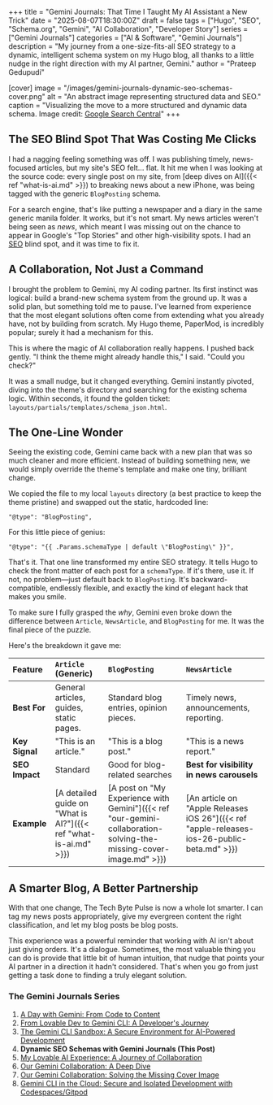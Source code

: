 +++
title = "Gemini Journals: That Time I Taught My AI Assistant a New Trick"
date = "2025-08-07T18:30:00Z"
draft = false
tags = ["Hugo", "SEO", "Schema.org", "Gemini", "AI Collaboration", "Developer Story"]
series = ["Gemini Journals"]
categories = ["AI & Software", "Gemini Journals"]
description = "My journey from a one-size-fits-all SEO strategy to a dynamic, intelligent schema system on my Hugo blog, all thanks to a little nudge in the right direction with my AI partner, Gemini."
author = "Prateep Gedupudi"

[cover]
  image = "/images/gemini-journals-dynamic-seo-schemas-cover.png"
  alt = "An abstract image representing structured data and SEO."
  caption = "Visualizing the move to a more structured and dynamic data schema. Image credit: [Google Search Central](https://developers.google.com/search/docs/appearance/structured-data/article)"
+++

## The SEO Blind Spot That Was Costing Me Clicks

I had a nagging feeling something was off. I was publishing timely, news-focused articles, but my site's SEO felt... flat. It hit me when I was looking at the source code: every single post on my site, from [deep dives on AI]({{< ref "what-is-ai.md" >}}) to breaking news about a new iPhone, was being tagged with the generic `BlogPosting` schema.

For a search engine, that's like putting a newspaper and a diary in the same generic manila folder. It works, but it's not smart. My news articles weren't being seen as *news*, which meant I was missing out on the chance to appear in Google's "Top Stories" and other high-visibility spots. I had an [SEO](/posts/github-pages-google/) blind spot, and it was time to fix it.

## A Collaboration, Not Just a Command

I brought the problem to Gemini, my AI coding partner. Its first instinct was logical: build a brand-new schema system from the ground up. It was a solid plan, but something told me to pause. I've learned from experience that the most elegant solutions often come from extending what you already have, not by building from scratch. My Hugo theme, PaperMod, is incredibly popular; surely it had a mechanism for this.

This is where the magic of AI collaboration really happens. I pushed back gently. "I think the theme might already handle this," I said. "Could you check?"

It was a small nudge, but it changed everything. Gemini instantly pivoted, diving into the theme's directory and searching for the existing schema logic. Within seconds, it found the golden ticket: `layouts/partials/templates/schema_json.html`.

## The One-Line Wonder

Seeing the existing code, Gemini came back with a new plan that was so much cleaner and more efficient. Instead of building something new, we would simply override the theme's template and make one tiny, brilliant change.

We copied the file to my local `layouts` directory (a best practice to keep the theme pristine) and swapped out the static, hardcoded line:

```go-template
"@type": "BlogPosting",
```

For this little piece of genius:

```go-template
"@type": "{{ .Params.schemaType | default \"BlogPosting\" }}",
```

That's it. That one line transformed my entire SEO strategy. It tells Hugo to check the front matter of each post for a `schemaType`. If it's there, use it. If not, no problem—just default back to `BlogPosting`. It's backward-compatible, endlessly flexible, and exactly the kind of elegant hack that makes you smile.

To make sure I fully grasped the *why*, Gemini even broke down the difference between `Article`, `NewsArticle`, and `BlogPosting` for me. It was the final piece of the puzzle.

Here's the breakdown it gave me:

| Feature | `Article` (Generic) | `BlogPosting` | `NewsArticle` |
| :--- | :--- | :--- | :--- |
| **Best For** | General articles, guides, static pages. | Standard blog entries, opinion pieces. | Timely news, announcements, reporting. |
| **Key Signal** | "This is an article." | "This is a blog post." | "This is a news report." |
| **SEO Impact** | Standard | Good for blog-related searches | **Best for visibility in news carousels** |
| **Example** | [A detailed guide on "What is AI?"]({{< ref "what-is-ai.md" >}}) | [A post on "My Experience with Gemini"]({{< ref "our-gemini-collaboration-solving-the-missing-cover-image.md" >}}) | [An article on "Apple Releases iOS 26"]({{< ref "apple-releases-ios-26-public-beta.md" >}}) |

## A Smarter Blog, A Better Partnership

With that one change, The Tech Byte Pulse is now a whole lot smarter. I can tag my news posts appropriately, give my evergreen content the right classification, and let my blog posts be blog posts.

This experience was a powerful reminder that working with AI isn't about just giving orders. It's a dialogue. Sometimes, the most valuable thing you can do is provide that little bit of human intuition, that nudge that points your AI partner in a direction it hadn't considered. That's when you go from just getting a task done to finding a truly elegant solution.

### The Gemini Journals Series

1.  [A Day with Gemini: From Code to Content](/posts/a-day-with-gemini/)
2.  [From Lovable Dev to Gemini CLI: A Developer's Journey](/posts/from-lovable-dev-to-gemini-cli/)
3.  [The Gemini CLI Sandbox: A Secure Environment for AI-Powered Development](/posts/gemini-cli-sandbox-security/)
4.  **Dynamic SEO Schemas with Gemini Journals (This Post)**
5.  [My Lovable AI Experience: A Journey of Collaboration](/posts/my-lovable-ai-experience/)
6.  [Our Gemini Collaboration: A Deep Dive](/posts/our-gemini-collaboration-a-deep-dive/)
7.  [Our Gemini Collaboration: Solving the Missing Cover Image](/posts/our-gemini-collaboration-solving-the-missing-cover-image/)
8.  [Gemini CLI in the Cloud: Secure and Isolated Development with Codespaces/Gitpod](/posts/gemini-cli-in-the-cloud/)
